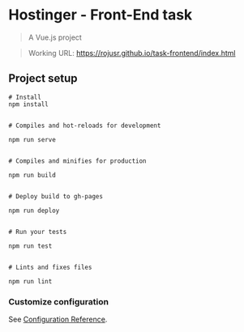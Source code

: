 # Hostinger - Front-End task

> A Vue.js project

> Working URL: https://rojusr.github.io/task-frontend/index.html

## Project setup

```
# Install
npm install


# Compiles and hot-reloads for development

npm run serve


# Compiles and minifies for production

npm run build


# Deploy build to gh-pages

npm run deploy


# Run your tests

npm run test


# Lints and fixes files

npm run lint
```

### Customize configuration
See [Configuration Reference](https://cli.vuejs.org/config/).
